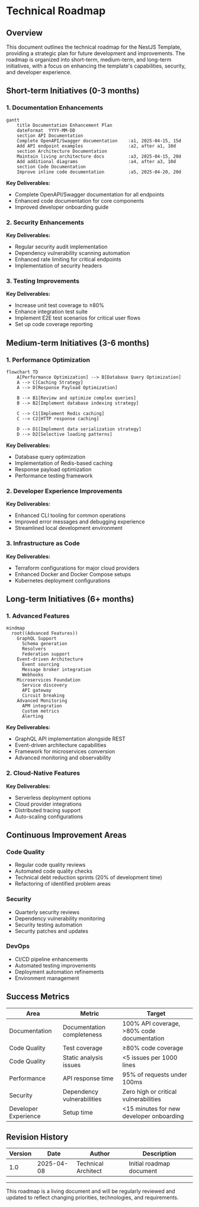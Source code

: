 # Technical Roadmap

## Overview

This document outlines the technical roadmap for the NestJS Template, providing a strategic plan for future development and improvements. The roadmap is organized into short-term, medium-term, and long-term initiatives, with a focus on enhancing the template's capabilities, security, and developer experience.

## Short-term Initiatives (0-3 months)

### 1. Documentation Enhancements

```mermaid
gantt
    title Documentation Enhancement Plan
    dateFormat  YYYY-MM-DD
    section API Documentation
    Complete OpenAPI/Swagger documentation    :a1, 2025-04-15, 15d
    Add API endpoint examples                 :a2, after a1, 10d
    section Architecture Documentation
    Maintain living architecture docs         :a3, 2025-04-15, 20d
    Add additional diagrams                   :a4, after a3, 10d
    section Code Documentation
    Improve inline code documentation         :a5, 2025-04-20, 20d
```

**Key Deliverables:**
- Complete OpenAPI/Swagger documentation for all endpoints
- Enhanced code documentation for core components
- Improved developer onboarding guide

### 2. Security Enhancements

**Key Deliverables:**
- Regular security audit implementation
- Dependency vulnerability scanning automation
- Enhanced rate limiting for critical endpoints
- Implementation of security headers

### 3. Testing Improvements

**Key Deliverables:**
- Increase unit test coverage to ≥80%
- Enhance integration test suite
- Implement E2E test scenarios for critical user flows
- Set up code coverage reporting

## Medium-term Initiatives (3-6 months)

### 1. Performance Optimization

```mermaid
flowchart TD
    A[Performance Optimization] --> B[Database Query Optimization]
    A --> C[Caching Strategy]
    A --> D[Response Payload Optimization]
    
    B --> B1[Review and optimize complex queries]
    B --> B2[Implement database indexing strategy]
    
    C --> C1[Implement Redis caching]
    C --> C2[HTTP response caching]
    
    D --> D1[Implement data serialization strategy]
    D --> D2[Selective loading patterns]
```

**Key Deliverables:**
- Database query optimization
- Implementation of Redis-based caching
- Response payload optimization
- Performance testing framework

### 2. Developer Experience Improvements

**Key Deliverables:**
- Enhanced CLI tooling for common operations
- Improved error messages and debugging experience
- Streamlined local development environment

### 3. Infrastructure as Code

**Key Deliverables:**
- Terraform configurations for major cloud providers
- Enhanced Docker and Docker Compose setups
- Kubernetes deployment configurations

## Long-term Initiatives (6+ months)

### 1. Advanced Features

```mermaid
mindmap
  root((Advanced Features))
    GraphQL Support
      Schema generation
      Resolvers
      Federation support
    Event-driven Architecture
      Event sourcing
      Message broker integration
      Webhooks
    Microservices Foundation
      Service discovery
      API gateway
      Circuit breaking
    Advanced Monitoring
      APM integration
      Custom metrics
      Alerting
```

**Key Deliverables:**
- GraphQL API implementation alongside REST
- Event-driven architecture capabilities
- Framework for microservices conversion
- Advanced monitoring and observability

### 2. Cloud-Native Features

**Key Deliverables:**
- Serverless deployment options
- Cloud provider integrations
- Distributed tracing support
- Auto-scaling configurations

## Continuous Improvement Areas

### Code Quality

- Regular code quality reviews
- Automated code quality checks
- Technical debt reduction sprints (20% of development time)
- Refactoring of identified problem areas

### Security

- Quarterly security reviews
- Dependency vulnerability monitoring
- Security testing automation
- Security patches and updates

### DevOps

- CI/CD pipeline enhancements
- Automated testing improvements
- Deployment automation refinements
- Environment management

## Success Metrics

| Area | Metric | Target |
|------|--------|--------|
| Documentation | Documentation completeness | 100% API coverage, >80% code documentation |
| Code Quality | Test coverage | ≥80% code coverage |
| Code Quality | Static analysis issues | <5 issues per 1000 lines |
| Performance | API response time | 95% of requests under 100ms |
| Security | Dependency vulnerabilities | Zero high or critical vulnerabilities |
| Developer Experience | Setup time | <15 minutes for new developer onboarding |

## Revision History

| Version | Date | Author | Description |
|---------|------|--------|-------------|
| 1.0 | 2025-04-08 | Technical Architect | Initial roadmap document |

---

This roadmap is a living document and will be regularly reviewed and updated to reflect changing priorities, technologies, and requirements.
